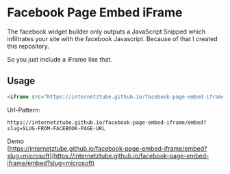 # Facebook Page Embed iFrame

The facebook widget builder only outputs a JavaScript Snipped which infiltrates your site with the facebook Javascript. 
Because of that I created this repository. 

So you just include a iFrame like that.

## Usage
```html
<iframe src="https://internetztube.github.io/facebook-page-embed-iframe/embed?slug=microsoft" style="width: 100%;, height: 100%"; border: 0;></iframe>
``` 
Url-Pattern:
```
https://internetztube.github.io/facebook-page-embed-iframe/embed?slug=SLUG-FROM-FACEBOOK-PAGE-URL
```

Demo<br />
[https://internetztube.github.io/facebook-page-embed-iframe/embed?slug=microsoft](https://internetztube.github.io/facebook-page-embed-iframe/embed?slug=microsoft)